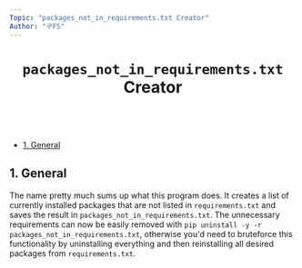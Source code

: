 ```yaml
---
Topic: "packages_not_in_requirements.txt Creator"
Author: "구FS"
---
```

<link href="./src/KFS/md_style.css" rel="stylesheet"></link>
<body>

# <p style="text-align: center">`packages_not_in_requirements.txt` Creator</p>
<br>
<br>

- [1. General](#1-general)

## 1. General

The name pretty much sums up what this program does. It creates a list of currently installed packages that are not listed in `requirements.txt` and saves the result in `packages_not_in_requirements.txt`. The unnecessary requirements can now be easily removed with `pip uninstall -y -r packages_not_in_requirements.txt`, otherwise you'd need to bruteforce this functionality by uninstalling everything and then reinstalling all desired packages from `requirements.txt`.

</body>